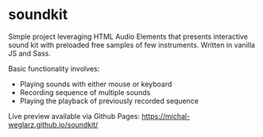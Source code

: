 # soundkit
Simple project leveraging HTML Audio Elements that presents interactive sound kit with preloaded free samples of few instruments. 
Written in vanilla JS and Sass.

Basic functionality involves: 
 * Playing sounds with either mouse or keyboard
 * Recording sequence of multiple sounds
 * Playing the playback of previously recorded sequence

Live preview available via Github Pages:
https://michal-weglarz.github.io/soundkit/
